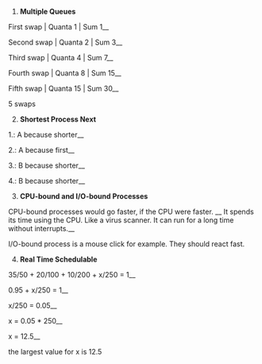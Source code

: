 1. **Multiple Queues**

First swap | Quanta 1  | Sum 1__

Second swap | Quanta 2  | Sum 3__

Third swap | Quanta 4  | Sum 7__

Fourth swap | Quanta 8  | Sum 15__

Fifth swap | Quanta 15 | Sum 30__

5 swaps

2. **Shortest Process Next**

1.: A because shorter__

2.: A because first__

3.: B because shorter__

4.: B because shorter__

3. **CPU-bound and I/O-bound Processes**

CPU-bound processes would go faster, if the CPU were faster. __
It spends its time using the CPU. Like a virus scanner. It can run for a long time without interrupts.__

I/O-bound process is a mouse click for example. They should react fast.

4. **Real Time Schedulable**

35/50 + 20/100 + 10/200 + x/250 = 1__

0.95 + x/250 = 1__

x/250 = 0.05__

x = 0.05 * 250__

x = 12.5__

the largest value for x is 12.5